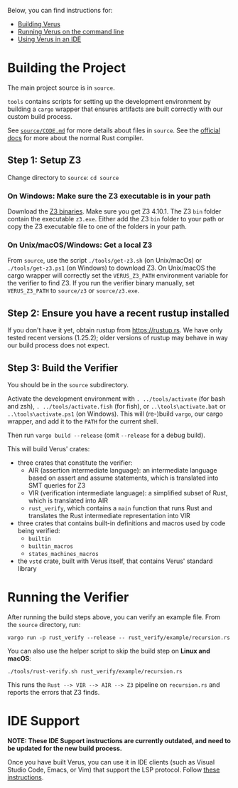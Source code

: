 Below, you can find instructions for:
  * [Building Verus](./INSTALL.md#building-the-project)
  * [Running Verus on the command line](./INSTALL.md#running-the-verifier)
  * [Using Verus in an IDE](./INSTALL.md#ide-support)

# Building the Project

The main project source is in `source`.

`tools` contains scripts for setting up the development environment by
building a `cargo` wrapper that ensures artifacts are built correctly with
our custom build process.

See [`source/CODE.md`](source/CODE.md) for more details about files in `source`.  See the
[official docs](https://rustc-dev-guide.rust-lang.org/) for more about the
normal Rust compiler.

## Step 1: Setup Z3

Change directory to `source`: `cd source`

### On Windows: Make sure the Z3 executable is in your path

Download the [Z3 binaries](https://github.com/Z3Prover/z3/releases).
Make sure you get Z3 4.10.1.
The Z3 `bin` folder contain the executable `z3.exe`.
Either add the Z3 `bin` folder to your path or copy the Z3 executable file to one of the folders in your path.

### On Unix/macOS/Windows: Get a local Z3

From `source`, use the script `./tools/get-z3.sh` (on Unix/macOs) or `./tools/get-z3.ps1` (on Windows) to download Z3.
On Unix/macOS the cargo wrapper will correctly set the `VERUS_Z3_PATH` environment variable for the verifier to find Z3.
If you run the verifier binary manually, set `VERUS_Z3_PATH` to `source/z3` or `source/z3.exe`.

## Step 2: Ensure you have a recent rustup installed

If you don't have it yet, obtain rustup from https://rustup.rs.
We have only tested recent versions (1.25.2); older versions of rustup may behave in way our build
process does not expect.

## Step 3: Build the Verifier

You should be in the `source` subdirectory.

Activate the development environment with `. ../tools/activate` (for bash and zsh), `. ../tools/activate.fish`
(for fish), or `..\tools\activate.bat` or `..\tools\activate.ps1` (on Windows). This will (re-)build `vargo`,
our cargo wrapper, and add it to the `PATH` for the current shell.

Then run `vargo build --release` (omit `--release` for a debug build).

This will build Verus' crates:
- three crates that constitute the verifier:
    - AIR (assertion intermediate language):
      an intermediate language based on assert and assume statements,
      which is translated into SMT queries for Z3
    - VIR (verification intermediate language):
      a simplified subset of Rust,
      which is translated into AIR
    - `rust_verify`, which contains a `main` function that runs Rust and translates
      the Rust intermediate representation into VIR
- three crates that contains built-in definitions and macros used by code being verified:
    - `builtin`
    - `builtin_macros`
    - `states_machines_macros`
- the `vstd` crate, built with Verus itself, that contains Verus' standard library

# Running the Verifier 

After running the build steps above, you can verify an example file.
From the `source` directory, run:

```
vargo run -p rust_verify --release -- rust_verify/example/recursion.rs
```

You can also use the helper script to skip the build step on **Linux and macOS**:

```
./tools/rust-verify.sh rust_verify/example/recursion.rs
```

This runs the `Rust --> VIR --> AIR --> Z3` pipeline on `recursion.rs`
and reports the errors that Z3 finds.

# IDE Support

**NOTE: These IDE Support instructions are currently outdated, and need to be updated for the new build process.**

Once you have built Verus, you can use it in IDE clients (such as Visual Studio
Code, Emacs, or Vim) that support the LSP protocol.  Follow [these instructions](https://verus-lang.github.io/verus/guide/ide_support.html).

